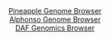 <div id="Pineapple_Genome_Browser" align="center">
  <a href="https://igv.org/app/?sessionURL=blob:zZJta9swFIX_i6BlA8e27DixDWU4XZqmSZOuqRuWUoxiy45aWXIl2Xkj_31q2diXDpoPGwOBpIuke87RswcNFpJwBkLgmNAzIQQGkCu.nqGyoniCSixBmCMqsQEEzrHALMUg3IMcSYXi27G.uVKqkqFlEVW1SsQKbkrXRCXacYbW0kx5aZ1zStGSC6S4kFZPoIZbpGhaa7xEVWXq3q7pWRlSyEK0WnEmuVVhViRr_V7yq5QUmPESJ2VNFXkTkGg9WmNm5uhLNJ9FaYqlHOHtMDuLRsPo3u3Hi0HnfBFPL.dxZ346IwVDqhb4zL8qBpeTMZXe3QA.1_7kqT9r55KOTpze9Yn79bS_qYjA8gx2oe96fuC.RkNYhjf_k2s9yJHOp.WJc4F3Yzry6HpBtnZ8NYCI3d4hl_nvOnfAwQCUp7VmAaQr0Q2hbbh2x_CcTut1CX3DtgOdj.AEhA.PBlACpc_6.MMeqG2liQESv9Rv8BiAiwwLELYC2.7CIHC8drdtBwE8GHtQC_r3wr2Ib4Ou7USO00lyQpXGOUskq6SJGDObNDeL3ZFp0vSSTxe9wVZzM44X3_VUB9dqVzjTDe1Hf8jTALr92ydqsx9R9U_Y.4gQUy2PBe5q.G3x7N90C._lJdrsJvftpud42ezpafhuPK42e1w0ORclUvq8rujtT.IaJAhiShcaIsmSUKK2c50iX4MQOq4GF6Scck0iEMXyk23YBvTsz78BdQ.Phx8-">Pineapple Genome Browser</a>
</div>
<div id="Alphonso_Genome_Browser" align="center">
  <a href="https://igv.org/app/?sessionURL=blob:zZJdb5swGEb_i6VWm0T4DBCQqomkbZp.tylN1apCBgzxBrZjOyRtlP..d9Wm3axSc7FpEkjwytjPczgb1BGpKGcoRq7p.KbjIAOpOV9NcSsacolbolBc4UYRA0lSEUlYQVC8QRVWGqe35_DlXGuhYsuiWvRazGpuKs_ELX7lDK.UWfDWGvGmwTmXWHOprKHEHbdo3fVWJMdCmHC2Z_pWiTW2cCPmnCluCcLqbAX7Zb9GWU0Yb0nWLhtN3wJkkAcylmaFvySzaVIURKkz8jIpD5KzSXLvHaWP42D0mF6dzNJgtj.lNcN6KcnBAJ9G9tHpnjsUdzLMq4txsYjWfd4OD4P.nne4f7QWVBJ14ITOwPMHkdsHNJSVZP0_tYaL7tj8pq1D_9BJ8wWUv4c7Z8H6eoJHVw93oZ_.sbuPtgZqeLEEG1Axl2Hs2IZnB4bvBr0fj87AsO0ICElOUfz0bCAtcfENlj9tkH4R4AxSZLF808dAXJZEorgX2XboRLB_P.zbUeRsjQ1ayubv4T1Ob6PQdhPXDbKKNhqELjPFhDIxY2ZXVGb9uiPPYcnZY5vUFzM.AJo3SjjB13GRrqOOXLxD00Bw.NtPhKofyfRP3PtIEFPnuwp3EuYn03OxaBani4fx9bkHlPh8cj8ifM89Tt5FtBueissWa1gPE3j96VyHJcVMw6Cjiua0ofplBiT5CsWO64G6qOANBxeRrPNPtmEbjm9__q2ot33efgc-">Alphonso Genome Browser</a>
</div>


<div id="DAF_Genomics_Browser" align="center">
  <a href="https://igv.org/app/?sessionURL=blob:tZFra9swFIb_i2D95Lud.AJhmCxts46OOrgJKSUcy8eXzbZcSV6ahvz3Ca.lsAtj0IEkJM7lfXWeI_mGXNSsIxFxDHti2DbRiKjYfgVt3.A1tChIVEAjUCMcC.TYUSTRkRQgJKTJJ1VZSdmLyDRzKPQSO9bWVBjCNaDXBRtkhSpVdwxo4Yl1sBcGZa1KlmBC01esE8wESlEI3TJ77MrdHtTxEtuNLXHXDo2sR9WdMqGM5UYBym3d5fj4FyP_QVmt.n28XsVj_RUelvksvlrGt.4i3V5M59v08.U6na7PVnXZgRw4zhJ_ePI_hpRuFuVDlWXnF9kyWd9u5Rfxzv1wtnjsa45iZvt24E6C0A3ISSMNo4NCQGjF7cj2NN8JNMfz9OerO5mqGXBWk.juXiOSA_2q0u.ORB56BYoIfBhGZhphPEdOIj20LN8OQ2fi.Z4VhvZJO5KBN29M8jxNQt9yYseZGhm0Sr.om3F8SujX4Fth_Kmz2v.K6eYyzYI5ZfPNJg1vCis5lJvk0GxjJ_gtplC5_.O3CsZbkCr04_kMBRql1mInX6m4p_vTdw--">DAF Genomics Browser</a>
</div>
